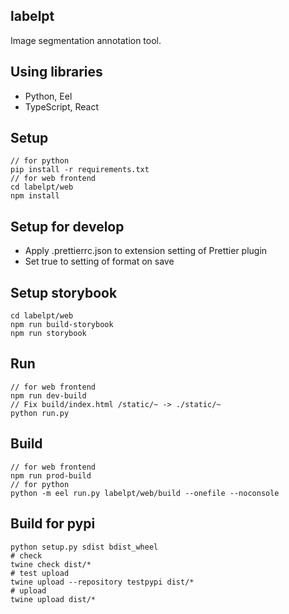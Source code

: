 ## labelpt

Image segmentation annotation tool.

## Using libraries

- Python, Eel
- TypeScript, React

## Setup

```
// for python
pip install -r requirements.txt
// for web frontend
cd labelpt/web
npm install
```

## Setup for develop

- Apply .prettierrc.json to extension setting of Prettier plugin
- Set true to setting of format on save

## Setup storybook

```
cd labelpt/web
npm run build-storybook
npm run storybook
```

## Run

```
// for web frontend
npm run dev-build
// Fix build/index.html /static/~ -> ./static/~
python run.py
```

## Build

```
// for web frontend
npm run prod-build
// for python
python -m eel run.py labelpt/web/build --onefile --noconsole
```

## Build for pypi

```
python setup.py sdist bdist_wheel
# check
twine check dist/*
# test upload
twine upload --repository testpypi dist/*
# upload
twine upload dist/*
```
